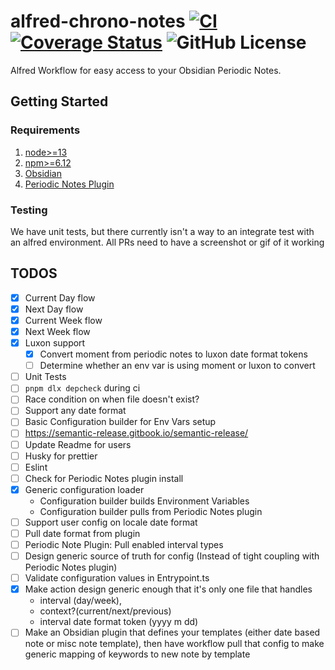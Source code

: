 # alfred-chrono-notes [![CI](https://github.com/weklund/alfred-chrono-notes/actions/workflows/tests.yml/badge.svg)](https://github.com/weklund/alfred-chrono-notes/actions/workflows/tests.yml) [![Coverage Status](https://coveralls.io/repos/github/weklund/alfred-chrono-notes/badge.svg?t=2QlVvG)](https://coveralls.io/github/weklund/alfred-chrono-notes) ![GitHub License](https://img.shields.io/github/license/weklund/alfred-chrono-notes)
Alfred Workflow for easy access to your Obsidian Periodic Notes.

## Getting Started

### Requirements
1. [node>=13](https://nodejs.org/en/download)
1. [npm>=6.12](https://docs.npmjs.com/downloading-and-installing-node-js-and-npm)
1. [Obsidian](https://obsidian.md/)
1. [Periodic Notes Plugin](https://github.com/liamcain/obsidian-periodic-notes)


### Testing

We have unit tests, but there currently isn't a way to an integrate test with an alfred environment.  All PRs need to have a screenshot or gif of it working

## TODOS

- [x] Current Day flow
- [x] Next Day flow
- [x] Current Week flow
- [x] Next Week flow
- [x] Luxon support
  - [x] Convert moment from periodic notes to luxon date format tokens
  - [ ] Determine whether an env var is using moment or luxon to convert
- [ ] Unit Tests
- [ ] `pnpm dlx depcheck` during ci
- [ ] Race condition on when file doesn't exist?
- [ ] Support any date format
- [ ] Basic Configuration builder for Env Vars setup
- [ ] https://semantic-release.gitbook.io/semantic-release/
- [ ] Update Readme for users
- [ ] Husky for prettier
- [ ] Eslint
- [ ] Check for Periodic Notes plugin install
- [x] Generic configuration loader 
  - Configuration builder builds Environment Variables
  - Configuration builder pulls from Periodic Notes plugin
- [ ] Support user config on locale date format
- [ ] Pull date format from plugin
- [ ] Periodic Note Plugin: Pull enabled interval types
- [ ] Design generic source of truth for config (Instead of tight coupling with Periodic Notes plugin)
- [ ] Validate configuration values in Entrypoint.ts
- [x] Make action design generic enough that it's only one file that handles
  - interval (day/week), 
  - context?(current/next/previous)
  - interval date format token (yyyy m dd)
- [ ] Make an Obsidian plugin that defines your templates (either date based note or misc note template), then have workflow pull that config to make generic mapping of keywords to new note by template
